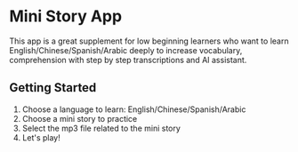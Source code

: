 # Mini Story App

This app is a great supplement for low beginning learners who want to learn English/Chinese/Spanish/Arabic deeply to increase vocabulary, comprehension with step by step transcriptions and AI assistant.

## Getting Started

1. Choose a language to learn: English/Chinese/Spanish/Arabic
2. Choose a mini story to practice
3. Select the mp3 file related to the mini story
4. Let's play!